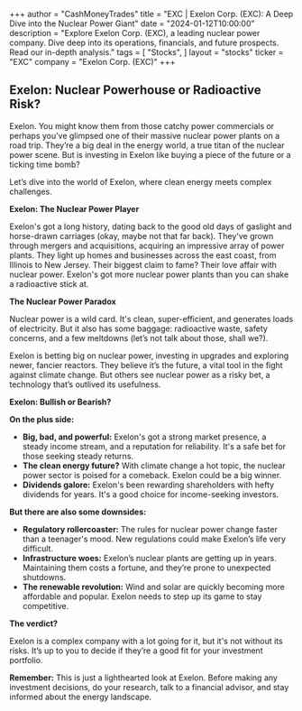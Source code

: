 +++
author = "CashMoneyTrades"
title = "EXC |  Exelon Corp. (EXC): A Deep Dive into the Nuclear Power Giant"
date = "2024-01-12T10:00:00"
description = "Explore Exelon Corp. (EXC), a leading nuclear power company. Dive deep into its operations, financials, and future prospects. Read our in-depth analysis."
tags = [
"Stocks",
]
layout = "stocks"
ticker = "EXC"
company = "Exelon Corp. (EXC)"
+++
        


## Exelon: Nuclear Powerhouse or Radioactive Risk? 

Exelon. You might know them from those catchy power commercials or perhaps you’ve glimpsed one of their massive nuclear power plants on a road trip. They’re a big deal in the energy world, a true titan of the nuclear power scene. But is investing in Exelon like buying a piece of the future or a ticking time bomb? 

Let’s dive into the world of Exelon, where clean energy meets complex challenges.  

**Exelon: The Nuclear Power Player**

Exelon's got a long history, dating back to the good old days of gaslight and horse-drawn carriages (okay, maybe not that far back). They've grown through mergers and acquisitions, acquiring an impressive array of power plants. They light up homes and businesses across the east coast, from Illinois to New Jersey. Their biggest claim to fame? Their love affair with nuclear power. Exelon's got more nuclear power plants than you can shake a radioactive stick at.

**The Nuclear Power Paradox**

Nuclear power is a wild card. It's clean, super-efficient, and generates loads of electricity. But it also has some baggage:  radioactive waste, safety concerns, and a few meltdowns (let’s not talk about those, shall we?). 

Exelon is betting big on nuclear power, investing in upgrades and exploring newer, fancier reactors. They believe it’s the future, a vital tool in the fight against climate change. But others see nuclear power as a risky bet, a technology that’s outlived its usefulness. 

**Exelon: Bullish or Bearish?**

**On the plus side:**

* **Big, bad, and powerful:** Exelon's got a strong market presence, a steady income stream, and a reputation for reliability. It's a safe bet for those seeking steady returns.
* **The clean energy future?**  With climate change a hot topic, the nuclear power sector is poised for a comeback.  Exelon could be a big winner.
* **Dividends galore:** Exelon's been rewarding shareholders with hefty dividends for years. It's a good choice for income-seeking investors.

**But there are also some downsides:**

* **Regulatory rollercoaster:** The rules for nuclear power change faster than a teenager's mood. New regulations could make Exelon’s life very difficult.
* **Infrastructure woes:**  Exelon’s nuclear plants are getting up in years. Maintaining them costs a fortune, and they’re prone to unexpected shutdowns.
* **The renewable revolution:** Wind and solar are quickly becoming more affordable and popular. Exelon needs to step up its game to stay competitive.

**The verdict?** 

Exelon is a complex company with a lot going for it, but it's not without its risks.  It’s up to you to decide if they’re a good fit for your investment portfolio. 

**Remember:** This is just a lighthearted look at Exelon. Before making any investment decisions, do your research, talk to a financial advisor, and stay informed about the energy landscape. 

        